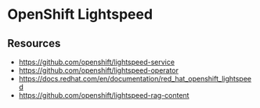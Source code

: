 # OpenShift Lightspeed

## Resources
- https://github.com/openshift/lightspeed-service
- https://github.com/openshift/lightspeed-operator
- https://docs.redhat.com/en/documentation/red_hat_openshift_lightspeed
- https://github.com/openshift/lightspeed-rag-content